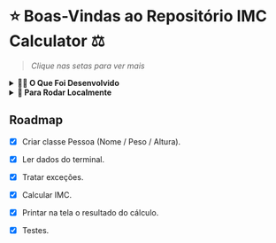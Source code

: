 # ⭐ Boas-Vindas ao Repositório IMC Calculator ⚖️
> *Clique nas setas para ver mais* 
<details>
<summary><strong>👩‍💻 O Que Foi Desenvolvido</strong></summary><br />

Uma calculadora de IMC utilizando somente a linguagem dart. As informações são passadas pelo terminal e o resultado também é impresso no terminal.

Projeto desenvolvido durante o Santander Bootcamp 2023 - Mobile com Flutter.

Tabela usada como referência para o cálculo:

![image](https://github.com/leilaMoraes/imc_calculator/assets/109045940/c48df5b7-d4c8-4fd0-843a-af630da859da)
</details>

<details>
<summary><strong>👀 Para Rodar Localmente</strong></summary><br />

1. Clone o repositório   
  `git clone https://github.com/leilaMoraes/imc_calculator.git`
2. Navegue até a pasta do repositório clonado  
    `cd imc_calculator`
3. Para fazer o cálculo IMC    
  `dart run`
</details>

## Roadmap

- [X] Criar classe Pessoa (Nome / Peso / Altura).
- [X] Ler dados do terminal.
- [x] Tratar exceções.
- [x] Calcular IMC.
- [x] Printar na tela o resultado do cálculo.
- [x] Testes.

